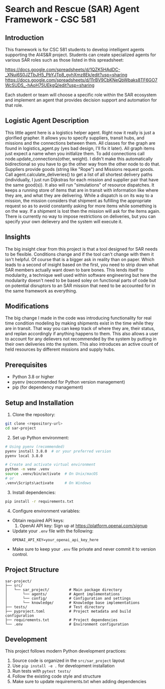 # Search and Rescue (SAR) Agent Framework - CSC 581

## Introduction

This framework is for CSC 581 students to develop intelligent agents supporting the AI4S&R project. Students can create specialized agents for various SAR roles such as those listed in this spreadsheet:

https://docs.google.com/spreadsheets/d/1QZK5HAdDC-_XNui6S0JZTbJH5_PbYJTp8_gyhXmz8Ek/edit?usp=sharing
https://docs.google.com/spreadsheets/d/11rBV9CbKNeQbWbaks8TF6GO7WcSUDS_-hAoH75UEkgQ/edit?usp=sharing

Each student or team will choose a specific role within the SAR ecosystem and implement an agent that provides decision support and automation for that role.

## Logistic Agent Description

This little agent here is a logistics helper agent. Right now it really is just a glorified grapher. It allows you to specify suppliers, transit hubs, and missions and the connections between them. All classes for the graph are found in logistics_agent.py (yes bad design, I'll fix it later). All graph items just expect a name when you initlalize them. To add connections call node.update_connections(other, weight). I didn't make this automatically bidirectional so you have to go the other way from the other node to do that. Suppliers provide goods (string like "Rope") and Missions request goods. Call agent.calculate_deliveries() to get a list of all shortest delivery paths (individually, I just run Dijkstras for each mission and supplier pair that have the same good(s)). It also will run "simulations" of resource dispatches. It keeps a running store of items that are in transit with information like where they are, and what they are delivering. While a dispatch is on its way to a mission, the mission considers that shipment as fufilling the appropriate request so as to avoid constantly asking for more items while something is on the way. If a shipment is lost then the mission will ask for the items again. There is currently no way to impose restrictions on deliveries, but you can specify your own delievery and the system will execute it.

## Insights

The big insight clear from this project is that a tool designed for SAR needs to be flexible. Conditions change and if the tool can't change with them it isn't helpful. Of course that is a bigger ask in reality than on paper. Which leads to a second of insight based on the first, you need to strip down what SAR members actually want down to bare bones. This lends itself to modularity, a technique well used within software engineering but here the modularity doesn't need to be based soley on functional parts of code but on potential disruptors to an SAR mission that need to be accounted for in the same framework as everything.

## Modifications

The big change I made in the code was introducing functionality for real time condition modeling by making shipments exist in the time while they are in transit. That way you can keep track of where they are, their status, and replan accordingly if anything happens to them. This also allows a user to account for any delievers not recommended by the system by putting in their own deliveries into the system. This also introduces an active count of held resources by different missions and supply hubs.

## Prerequisites

- Python 3.8 or higher
- pyenv (recommended for Python version management)
- pip (for dependency management)

## Setup and Installation

1. Clone the repository:
```bash
git clone <repository-url>
cd sar-project
```

2. Set up Python environment:
```bash
# Using pyenv (recommended)
pyenv install 3.8.0  # or your preferred version
pyenv local 3.8.0

# Create and activate virtual environment
python -m venv .venv
source .venv/bin/activate  # On Unix/macOS
# or
.venv\Scripts\activate     # On Windows
```

3. Install dependencies:
```bash
pip install -r requirements.txt
```

4. Configure environment variables:
- Obtain required API keys:
  1. OpenAI API key: Sign up at https://platform.openai.com/signup
- Update your `.env` file with the following:
    ```
    OPENAI_API_KEY=your_openai_api_key_here
    ```
- Make sure to keep your `.env` file private and never commit it to version control.

## Project Structure

```
sar-project/
├── src/
│   └── sar_project/         # Main package directory
│       └── agents/          # Agent implementations
│       └── config/          # Configuration and settings
│       └── knowledge/       # Knowledge base implementations
├── tests/                   # Test directory
├── pyproject.toml           # Project metadata and build configuration
├── requirements.txt         # Project dependencies
└── .env                     # Environment configuration
```

## Development

This project follows modern Python development practices:

1. Source code is organized in the `src/sar_project` layout
2. Use `pip install -e .` for development installation
3. Run tests with `pytest tests/`
4. Follow the existing code style and structure
5. Make sure to update requirements.txt when adding dependencies

